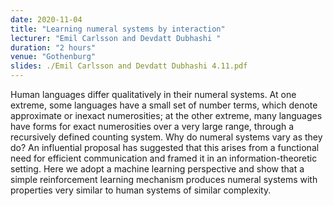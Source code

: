 ```yaml
---
date: 2020-11-04
title: "Learning numeral systems by interaction"
lecturer: "Emil Carlsson and Devdatt Dubhashi "
duration: "2 hours"
venue: "Gothenburg"
slides: ./Emil Carlsson and Devdatt Dubhashi 4.11.pdf
---
```




 Human languages differ qualitatively in their numeral systems. At one extreme, some languages have a small set of number terms, which denote approximate or inexact numerosities; at the other extreme, many languages have forms for exact numerosities over a very large range, through a recursively defined counting system. Why do numeral systems vary as they do? An influential proposal has suggested that this arises from a functional need for efficient communication and framed it in an information-theoretic setting. Here we adopt a machine learning perspective and show that a simple reinforcement learning mechanism produces numeral systems with properties very similar to human systems of similar complexity. 


